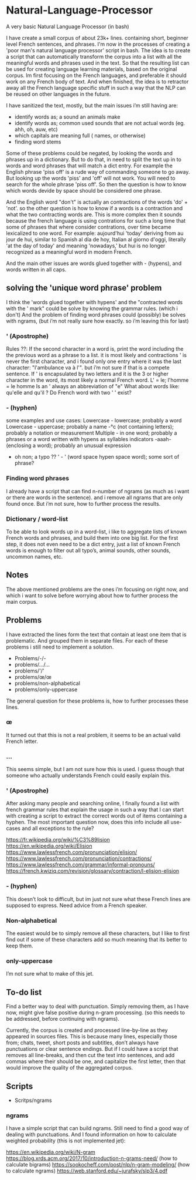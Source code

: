 # Natural-Language-Processor
 A very basic Natural Language Processor (in bash)
 
I have create a small corpus of about 23k+ lines. containing short, beginner level French sentences, and phrases.
I'm now in the processes of creating a 'poor man's natural language processor' script in bash. The idea is to create a script that can automatically transform the corpus into a list with all the meaningful words and phrases used in the text. So that the resulting list can be used for creating language learning materials, based on the original corpus.
Im first focusing on the French languages, and preferable it should work on any French body of text. And when finished, the idea is to retractor away all the French language specific stuff in such a way that the NLP can be reused on other languages in the future.

I have sanitized the text, mostly, but the main issues i’m still having are:

* identify words as; a sound an animals make
* identify words as; common used sounds that are not actual words (eg. ahh, oh, auw, etc)
* which capitals are meaning full ( names, or otherwise)
* finding word stems

Some of these problems could be negated, by looking the words and phrases up in a dictionary.
But to do that, in need to split the text up in to words and word phrases that will match a dict entry. For example the English phrase 'piss off' is a rude way of commanding someone to go away. But looking up the words 'piss' and 'off' will not work. You will need to search for the whole phrase 'piss off'. So then the question is how to know which words devide by space should be considered one phrase. 

And the English word "don't" is actually an contractions of the words 'do' + 'not'. so the other question is how to know if a words is a contraction and what the two contracting words are. This is more complex then it sounds because the french language is using contrations for such a long time that some of phrases that where consider contrations, over time became lexicalized to one word. For example: aujourd'hui 'today' deriving from au jour de hui, similar to Spanish al día de hoy, Italian al giorno d'oggi, literally 'at the day of today' and meaning 'nowadays,' but hui is no longer recognized as a meaningful word in modern French. 

And the main other issues are words glued together with - (hypens), and words written in all caps.

## solving the 'unique word phrase' problem
I think the 'words glued together with hypens' and the "contracted words with the ' mark" could be solve by knowing the grammar rules. (which i don't)
And the problem of finding word phrases could (possibly) be solves with ngrams, (but i’m not really sure how exactly. so i’m leaving this for last)

### ' (Apostrophe)
Rules ??:
If the second character in a word is, print the word including the the previous word as a phrase to a list. it is most likely and contractions
' is never the first character, and i found only one entry where it was the last character: "l'ambulance va à l'". but i’m not sure if that is a compete sentence.
If ' is encapsulated by two letters and it is the 3 or higher character in the word, its most likely a normal French word.
L' = le; l'homme = le homme
Is an ' always an abbreviation of "e"
What about words like: qu'elle and qu'il ?
Do French word with two ' ' exist?

### - (hyphen)
some examples and use cases:
Lowercase - lowercase; probably a word
Lowercase - uppercase; probably a name
-°c (not containing letters); probably a notation or measurement
Multiple - in one word; probably a phrases or a word written with hypens as syllables indicators
-aaah- (enclosing a word); probably an unusual expression
- oh non; a typo ??
' - ' (word space hypen space word); some sort of phrase?

### Finding word phrases
I already have a script that can find n-number of ngrams (as much as i want or there are words in the sentence). and i remove all ngrams that are only found once.
But i’m not sure, how to further process the results. 

### Dictionary / word-list
To be able to look words up in a word-list, i like to aggregate lists of known French words and phrases, and build them into one big list. For the first step, it does not even need to be a dict entry, just a list of known French words is enough to filter out all typo’s, animal sounds, other sounds, uncommon names, etc.

## Notes
The above mentioned problems are the ones i’m focusing on right now, and which i want to solve before worrying about how to further process the main corpus.

## Problems

I have extracted the lines form the text that contain at least one item that is problematic. And grouped them in separate files. For each of these problems i still need to implement a solution.

- Problems/-/-
- problems/…/…
- problems/'/'
- problems/œ/œ
- problems/non-alphabetical
- problems/only-uppercase

The general question for these problems is, how to further processes these lines.

### œ
It turned out that this is not a real problem, it seems to be an actual valid French letter. 

### …
This seems simple, but I am not sure how this is used. I guess though that someone who actually understands French could easily explain this. 

### ' (Apostrophe)
After asking many people and searching online, I finally found a list with french grammar rules that explain the usage in such a way that I can start with creating a script to extract the correct words out of items containing a hyphen. The most important question now, does this info include all use-cases and all exceptions to the rule?

https://fr.wikipedia.org/wiki/%C3%89lision https://en.wikipedia.org/wiki/Elision
https://www.lawlessfrench.com/pronunciation/elision/
https://www.lawlessfrench.com/pronunciation/contractions/
https://www.lawlessfrench.com/grammar/informal-pronouns/
https://french.kwiziq.com/revision/glossary/contraction/l-elision-elision

### - (hyphen)
This doesn’t look to difficult, but im just not sure what these French lines are supposed to express. Need advice from a French speaker.

### Non-alphabetical
The easiest would be to simply remove all these characters, but I like to first find out if some of these characters add so much meaning that its better to keep them. 

### only-uppercase
I’m not sure what to make of this jet.

## To-do list
Find a better way to deal with punctuation. Simply removing them, as I have now, might give false positive during n-gram processing. (so this needs to be addressed, before continuing with ngrams).

Currently, the corpus is created and processed line-by-line as they appeared in sources files. This is because many lines, especially those from; chats, tweet, short posts and subtitles, don’t always have punctuations or clear sentence endings. But if I could have a script that removes all line-breaks, and then cut the text into sentences, and add commas where their should be one, and capitalize the first letter, then that would improve the quality of the aggregated corpus.

## Scripts

- Scritps/ngrams

### ngrams
I have a simple script that can build ngrams. 
Still need to find a good way of dealing with punctuations.
And I found information on how to calculate weighted probability (this is not implemented jet):

https://en.wikipedia.org/wiki/N-gram
https://blog.xrds.acm.org/2017/10/introduction-n-grams-need/ (how to calculate bigrams)
https://sookocheff.com/post/nlp/n-gram-modeling/ (how to calculate ngrams)
https://web.stanford.edu/~jurafsky/slp3/4.pdf
